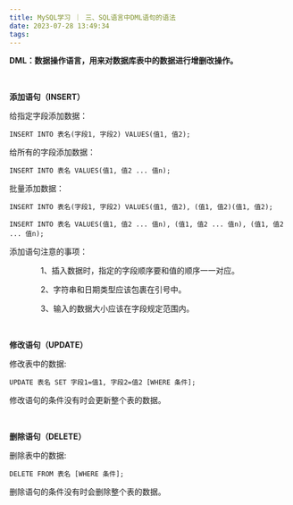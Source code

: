 ```yaml
---
title: MySQL学习 ｜ 三、SQL语言中DML语句的语法
date: 2023-07-28 13:49:34
tags:
---
```


**DML：数据操作语言，用来对数据库表中的数据进行增删改操作。**

</br>

**添加语句（INSERT）**

给指定字段添加数据：
```
INSERT INTO 表名(字段1, 字段2) VALUES(值1, 值2);
```

给所有的字段添加数据：‍‍‍‍
```
INSERT INTO 表名 VALUES(值1, 值2 ... 值n);
```

批量添加数据：
```
INSERT INTO 表名(字段1, 字段2) VALUES(值1, 值2), (值1, 值2)(值1, 值2);
```
```
INSERT INTO 表名 VALUES(值1, 值2 ... 值n), (值1, 值2 ... 值n), (值1, 值2 ... 值n);
```

添加语句注意的事项：  

&emsp;&emsp;&emsp;&emsp;1、插入数据时，指定的字段顺序要和值的顺序一一对应。

&emsp;&emsp;&emsp;&emsp;2、字符串和日期类型应该包裹在引号中。‍‍

&emsp;&emsp;&emsp;&emsp;3、输入的数据大小应该在字段规定范围内。

</br>

**修改语句（UPDATE）**

修改表中的数据:


```
UPDATE 表名 SET 字段1=值1, 字段2=值2 [WHERE 条件];
```

修改语句的条件没有时会更新整个表的数据。

</br>

**删除语句（DELETE）**  

删除表中的数据:


```
DELETE FROM 表名 [WHERE 条件];
```

删除语句的条件没有时会删除整个表的数据。